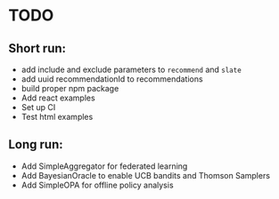 # TODO

## Short run:

- add include and exclude parameters to `recommend` and `slate`
- add uuid recommendationId to recommendations
- build proper npm package
- Add react examples
- Set up CI
- Test html examples

## Long run:

- Add SimpleAggregator for federated learning
- Add BayesianOracle to enable UCB bandits and Thomson Samplers
- Add SimpleOPA for offline policy analysis

